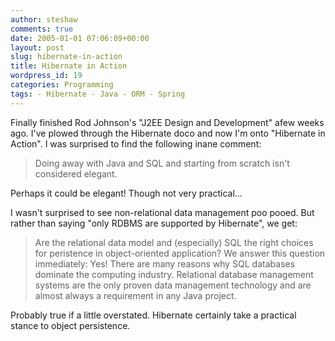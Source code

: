 ```yaml
---
author: steshaw
comments: true
date: 2005-01-01 07:06:09+00:00
layout: post
slug: hibernate-in-action
title: Hibernate in Action
wordpress_id: 19
categories: Programming
tags: - Hibernate - Java - ORM - Spring
---
```


Finally finished Rod Johnson's "J2EE Design and Development" afew weeks ago. I've plowed through the Hibernate doco and now I'm onto "Hibernate in Action". I was surprised to find the following inane comment:



<blockquote>Doing away with Java and SQL and starting from scratch isn't considered elegant.</blockquote>



Perhaps it could be elegant! Though not very practical...

I wasn't surprised to see non-relational data management poo pooed. But rather than saying "only RDBMS are supported by Hibernate", we get:



<blockquote>Are the relational data model and (especially) SQL the right choices for peristence in object-oriented application? We answer this question immediately: Yes! There are many reasons why SQL databases dominate the computing industry. Relational database management systems are the only proven data management technology and are almost always a requirement in any Java project.</blockquote>



Probably true if a little overstated. Hibernate certainly take a practical stance to object persistence.
